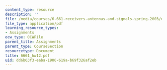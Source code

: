 ```yaml
---
content_type: resource
description: ''
file: /media/courses/6-661-receivers-antennas-and-signals-spring-2003/dd6b63f3eaba1906619ab69f326af2eb_6661_hw12.pdf
file_type: application/pdf
learning_resource_types:
- Assignments
ocw_type: OCWFile
parent_title: Assignments
parent_type: CourseSection
resourcetype: Document
title: 6661_hw12.pdf
uid: dd6b63f3-eaba-1906-619a-b69f326af2eb
---
```

